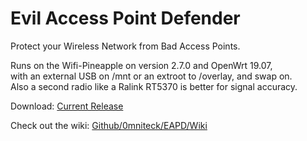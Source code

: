 # Evil Access Point Defender
Protect your Wireless Network from Bad Access Points.

Runs on the Wifi-Pineapple on version 2.7.0 and OpenWrt 19.07,
<br />with an external USB on /mnt or an extroot to /overlay, and swap on.
<br />Also a second radio like a Ralink RT5370 is better for signal accuracy. 

Download: <a target="_blank" href="https://github.com/0mniteck/EAPD/archive/master.zip">Current Release</a>

Check out the wiki: <a target="_blank" href="https://github.com/0mniteck/EAPD/wiki/Wiki">Github/0mniteck/EAPD/Wiki</a>
